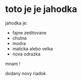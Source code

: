 # toto je je jahodka

jahodka je:

- fajne zeditovane
- chutna
- modra
- malicka alebo velka
- nova odrazka

mnam  !


dodany novy riadok

